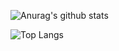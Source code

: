 ![Anurag's github stats](https://github-readme-stats.vercel.app/api?username=eirsteir&show_icons=true&hide=stars&count_private=true)

![Top Langs](https://github-readme-stats.vercel.app/api/top-langs/?username=Eirsteir&layout=compact&card_width=445&include_all_commits=true&exclude_repo=RoboFriends,smart-brain,smart-brain-api,RoboFriends,Expence-Tracker,Realtime-Chat-App,Karakterkalkulator-SSP-mobile,Karakterkalkulator-SSP,IDATT2502-Applied-Machine-Learning-with-Project,spotify-million-playlist-dataset-challenge-gnn-recsys,graph-neural-networks )


